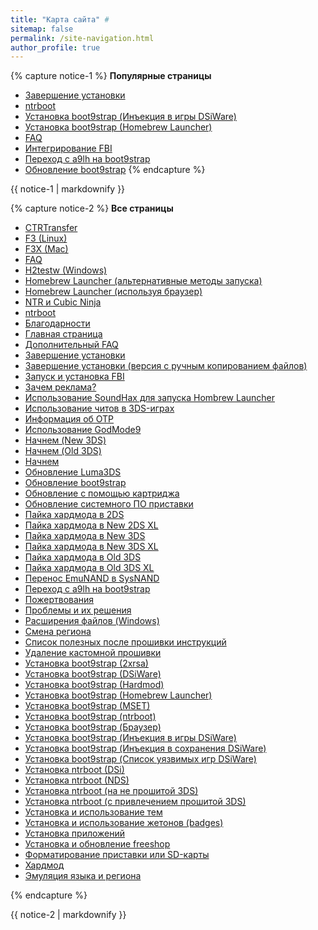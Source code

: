 ```yaml
---
title: "Карта сайта" #
sitemap: false
permalink: /site-navigation.html
author_profile: true
---
```


{% capture notice-1 %}
**Популярные страницы**

+ [Завершение установки](finalizing-setup)
+ [ntrboot](ntrboot)
+ [Установка boot9strap (Инъекция в игры DSiWare)](installing-boot9strap-dsiware-game-injection)
+ [Установка boot9strap (Homebrew Launcher)](installing-boot9strap-homebrew-launcher)
+ [FAQ](faq)
+ [Интегрирование FBI](fbi)
+ [Переход с a9lh на boot9strap](a9lh-to-b9s)
+ [Обновление boot9strap](updating-b9s)
{% endcapture %}
<div class="notice--info">{{ notice-1 | markdownify }}</div>

{% capture notice-2 %}
**Все страницы**

+ [CTRTransfer](ctrtransfer)
+ [F3 (Linux)](f3-linux)
+ [F3X (Mac)](f3x-mac)
+ [FAQ](faq)
+ [H2testw (Windows)](h2testw-windows)
+ [Homebrew Launcher (альтернативные методы запуска)](homebrew-launcher-alternatives)
+ [Homebrew Launcher (используя браузер)](homebrew-launcher-browser)
+ [NTR и Cubic Ninja](ntr-and-cubic-ninja)
+ [ntrboot](ntrboot)
+ [Благодарности](credits)
+ [Главная страница](/)
+ [Дополнительный FAQ](faq-3ds)
+ [Завершение установки](finalizing-setup)
+ [Завершение установки (версия с ручным копированием файлов)](finalizing-setup_old)
+ [Запуск и установка FBI](fbi)
+ [Зачем реклама?](why-ads)
+ [Использование SoundHax для запуска Hombrew Launcher](homebrew-launcher-soundhax)
+ [Использование читов в 3DS-играх](cheats)
+ [Информация об OTP](otp)
+ [Использование GodMode9](godmode9-usage)
+ [Начнем (New 3DS)](get-started-new-3ds)
+ [Начнем (Old 3DS)](get-started-old-3ds)
+ [Начнем](get-started)
+ [Обновление Luma3DS](update-luma3ds)
+ [Обновление boot9strap](updating-b9s)
+ [Обновление с помощью картриджа](cart-update)
+ [Обновление системного ПО приставки](update-system)
+ [Пайка хардмода в 2DS](making-hardmod-2ds)
+ [Пайка хардмода в New 2DS XL](making-hardmod-new2dsxl)
+ [Пайка хардмода в New 3DS](making-hardmod-new3ds)
+ [Пайка хардмода в New 3DS XL](making-hardmod-new3dsxl)
+ [Пайка хардмода в Old 3DS](making-hardmod-old3ds)
+ [Пайка хардмода в Old 3DS XL](making-hardmod-old3dsxl)
+ [Перенос EmuNAND в SysNAND](move-emunand)
+ [Переход с a9lh на boot9strap](a9lh-to-b9s)
+ [Пожертвования](donations)
+ [Проблемы и их решения](troubleshooting)
+ [Расширения файлов (Windows)](file-extensions-windows)
+ [Смена региона](region-changing)
+ [Список полезных после прошивки инструкций](addons)
+ [Удаление кастомной прошивки](uninstall-cfw)
+ [Установка boot9strap (2xrsa)](installing-boot9strap-2xrsa)
+ [Установка boot9strap (DSiWare)](installing-boot9strap-dsiware)
+ [Установка boot9strap (Hardmod)](installing-boot9strap-hardmod)
+ [Установка boot9strap (Homebrew Launcher)](installing-boot9strap-homebrew-launcher)
+ [Установка boot9strap (MSET)](installing-boot9strap-mset)
+ [Установка boot9strap (ntrboot)](installing-boot9strap-ntrboot)
+ [Установка boot9strap (Браузер)](installing-boot9strap-browser)
+ [Установка boot9strap (Инъекция в игры DSiWare)](installing-boot9strap-dsiware-game-injection)
+ [Установка boot9strap (Инъекция в сохранения DSiWare)](installing-boot9strap-dsiware-save-injection)
+ [Установка boot9strap (Список уязвимых игр DSiWare)](installing-boot9strap-dsiware-game-injection-list)
+ [Установка ntrboot (DSi)](flashing-ntrboot-dsi)
+ [Установка ntrboot (NDS)](flashing-ntrboot-nds)
+ [Установка ntrboot (на не прошитой 3DS)](flashing-ntrboot-3ds-single-system)
+ [Установка ntrboot (с привлечением прошитой 3DS)](flashing-ntrboot-3ds-multi-system)
+ [Установка и использование тем](themes)
+ [Установка и использование жетонов (badges)](badges)
+ [Установка приложений](games)
+ [Установка и обновление freeshop](freeshop)
+ [Форматирование приставки или SD-карты](clean_sd)
+ [Хардмод](making-hardmod)
+ [Эмуляция языка и региона](lumalocaleswitcher)


{% endcapture %}
<div class="notice--primary">{{ notice-2 | markdownify }}</div>
